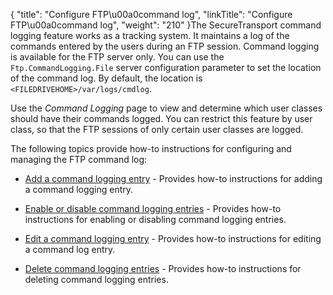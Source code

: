 {
    "title": "Configure FTP\u00a0command log",
    "linkTitle": "Configure FTP\u00a0command log",
    "weight": "210"
}The SecureTransport command logging feature works as a tracking system. It maintains a log of the commands entered by the users during an FTP session. Command logging is available for the FTP server only. You can use the `Ftp.CommandLogging.File` server configuration parameter to set the location of the command log. By default, the location is `<FILEDRIVEHOME>/var/logs/cmdlog`.

Use the *Command Logging* page to view and determine which user classes should have their commands logged. You can restrict this feature by user class, so that the FTP sessions of only certain user classes are logged.

The following topics provide how-to instructions for configuring and managing the FTP command log:

-   [Add a command logging entry](t_st_add_command_logging_entry) - Provides how-to instructions for adding a command logging entry.
-   [Enable or disable command logging entries](t_st_enable_disable_command_logging_entries) - Provides how-to instructions for enabling or disabling command logging entries.
-   [Edit a command logging entry](t_st_edit_command_logging_entry) - Provides how-to instructions for editing a command log entry.
-   [Delete command logging entries](t_st_delete_command_logging_entries) - Provides how-to instructions for deleting command logging entries.
